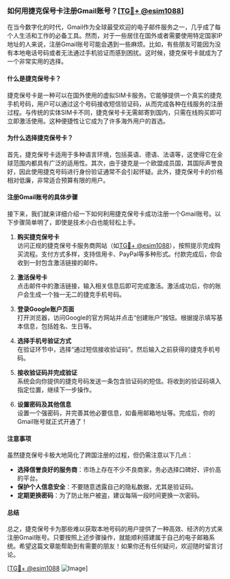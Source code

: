 ### 如何用捷克保号卡注册Gmail账号？[[TG💪+ @esim1088](https://t.me/s/esim1088)]

在当今数字化的时代，Gmail作为全球最受欢迎的电子邮件服务之一，几乎成了每个人生活和工作的必备工具。然而，对于一些居住在国外或者需要使用特定国家IP地址的人来说，注册Gmail账号可能会遇到一些麻烦。比如，有些朋友可能因为没有本地电话号码或者无法通过手机验证而感到困扰。这时候，捷克保号卡就成为了一个非常实用的选择。

#### 什么是捷克保号卡？

捷克保号卡是一种可以在国外使用的虚拟SIM卡服务。它能够提供一个真实的捷克手机号码，用户可以通过这个号码接收短信验证码，从而完成各种在线服务的注册过程。与传统的实体SIM卡不同，捷克保号卡无需邮寄到国内，只需在线购买即可立即激活使用。这种便捷性让它成为了许多海外用户的首选。

#### 为什么选择捷克保号卡？

首先，捷克保号卡适用于多种语言环境，包括英语、德语、法语等，这使得它在全球范围内都具有广泛的适用性。其次，由于捷克是一个欧盟成员国，其国际声誉良好，因此使用捷克号码进行身份验证通常不会引起怀疑。此外，捷克保号卡的价格相对低廉，非常适合预算有限的用户。

#### 注册Gmail账号的具体步骤

接下来，我们就来详细介绍一下如何利用捷克保号卡成功注册一个Gmail账号。以下步骤简单明了，即使是技术小白也能轻松上手。

1. **购买捷克保号卡**  
   访问正规的捷克保号卡服务商网站（如[TG💪+ @esim1088](https://t.me/s/esim1088)），按照提示完成购买流程。支付方式多样，支持信用卡、PayPal等多种形式。付款完成后，你会收到一封包含激活链接的邮件。

2. **激活保号卡**  
   点击邮件中的激活链接，输入相关信息后即可完成激活。激活成功后，你的账户会生成一个独一无二的捷克手机号码。

3. **登录Google账户页面**  
   打开浏览器，访问Google的官方网站并点击“创建账户”按钮。根据提示填写基本信息，包括姓名、生日等。

4. **选择手机号验证方式**  
   在验证环节中，选择“通过短信接收验证码”。然后输入之前获得的捷克手机号码。

5. **接收验证码并完成验证**  
   系统会向你提供的捷克号码发送一条包含验证码的短信。将收到的验证码填入指定位置，继续下一步操作。

6. **设置密码及其他信息**  
   设置一个强密码，并完善其他必要信息，如备用邮箱地址等。完成后，你的Gmail账号就正式开通了！

#### 注意事项

虽然捷克保号卡极大地简化了跨国注册的过程，但仍需注意以下几点：

- **选择信誉良好的服务商**：市场上存在不少不良商家，务必选择口碑好、评价高的平台。
- **保护个人信息安全**：不要随意透露自己的隐私数据，尤其是验证码。
- **定期更换密码**：为了防止账户被盗，建议每隔一段时间更换一次密码。

#### 总结

总之，捷克保号卡为那些难以获取本地号码的用户提供了一种高效、经济的方式来注册Gmail账号。只要按照上述步骤操作，就能顺利搭建属于自己的电子邮箱系统。希望这篇文章能帮助到有需要的朋友！如果你还有任何疑问，欢迎随时留言讨论。

[[TG💪+ @esim1088](https://t.me/s/esim1088) ![Image](https://i.postimg.cc/4NQfJmqS/Snipaste-2025-05-13-00-14-12.png)]